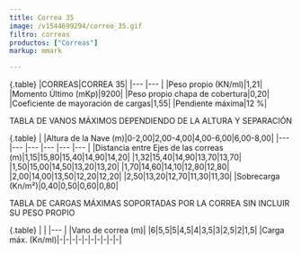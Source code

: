 ```yaml
---
title: Correa 35
image: /v1544699294/correo_35.gif
filtro: correas
productos: ["Correas"]
markup: mmark

---
```

{.table}
|CORREAS|CORREA 35|
|--- |--- |
|Peso propio (KN/ml)|1,21|
|Momento Último (mKp)|9200|
|Peso propio chapa de cobertura|0,20|
|Coeficiente de mayoración de cargas|1,55|
|Pendiente máxima|12 %|


TABLA DE VANOS MÁXIMOS DEPENDIENDO DE LA ALTURA Y SEPARACIÓN

{.table}
| |Altura de la Nave (m)|0-2,00|2,00-4,00|4,00-6,00|6,00-8,00|
|--- |--- |--- |--- |--- |--- |
|Distancia entre Ejes de las correas (m)|1,15|15,80|15,40|14,90|14,20|
|1,32|15,40|14,90|13,70|13,70|
|1,50|15,00|14,50|13,20|13,20|
|1,70|14,60|14,10|12,80|12,80|
|2,00|14,00|13,50|12,20|12,20|
|2,50|13,20|12,70|11,30|11,30|
|Sobrecarga (Kn/m²)|0,40|0,50|0,60|0,80|


TABLA DE CARGAS MÁXIMAS SOPORTADAS POR LA CORREA SIN INCLUIR SU PESO PROPIO

{.table}
| |
|--- |
|Vano de correa (m)|
|6|5,5|5|4,5|4|3,5|3|2,5|2|1,5|
|Carga máx. (Kn/ml)|-|-|-|-|-|-|-|-|-|-|
